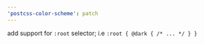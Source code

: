 ```yaml
---
'postcss-color-scheme': patch
---
```


add support for `:root` selector; i.e `:root { @dark { /* ... */ } }`
